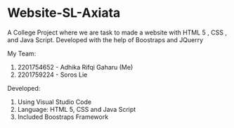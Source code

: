 # Website-SL-Axiata

A College Project where we are task to made a website with HTML 5 , CSS , and Java Script. Developed with the help of Boostraps and JQuerry

My Team:
1. 2201754652 - Adhika Rifqi Gaharu (Me)
2. 2201759224 - Soros Lie

Developed:
1. Using Visual Studio Code
2. Language: HTML 5, CSS and Java Script
3. Included Boostraps Framework

